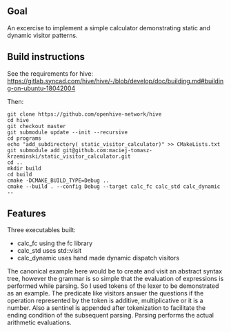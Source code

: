 ## Goal

An excercise to implement a simple calculator demonstrating static and dynamic visitor patterns.


## Build instructions


See the requirements for hive:
https://gitlab.syncad.com/hive/hive/-/blob/develop/doc/building.md#building-on-ubuntu-18042004

Then:

```
git clone https://github.com/openhive-network/hive
cd hive
git checkout master
git submodule update --init --recursive
cd programs
echo "add_subdirectory( static_visitor_calculator)" >> CMakeLists.txt 
git submodule add git@github.com:maciej-tomasz-krzeminski/static_visitor_calculator.git
cd ..
mkdir build
cd build
cmake -DCMAKE_BUILD_TYPE=Debug ..
cmake --build . --config Debug --target calc_fc calc_std calc_dynamic  --
```


## Features
Three executables built:
 -  calc_fc using the fc library
 -  calc_std uses std::visit
 -  calc_dynamic uses hand made dynamic dispatch visitors

The canonical example here would be to create and visit an abstract syntax tree, however the grammar is so simple that the evaluation of expressions is performed while parsing.
So I used tokens of the lexer to be demonstrated as an example.
The predicate like visitors answer the questions if the operation represented by the token is additive, multiplicative or it is a number. Also a sentinel is appended after tokenization  to facilitate the ending condition of the subsequent parsing. Parsing performs the actual arithmetic evaluations.



